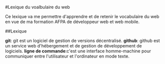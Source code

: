 #Lexique du voalbulaire du web

Ce lexique va me permettre d'apprendre et de retenir le vocabulaire
du web en vue de ma formation AFPA de développeur web et web mobile.

##Lexique

**git**: git est un logiciel de gestion de versions décentralisé.
**github**: github est un service web d'hébergement et de gestion de 
développement de logiciels.
**ligne de commande**:c'est une interface homme-machine pour communiquer
entre l'utilisateur et l'ordinateur en mode texte.
